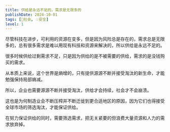 ```yaml
---
title: 供给是永远不足的，需求是无限多的
publishDate: 2024-10-01
tags: [👫社会, 💥安全]
level: 1
---
```


尽管科技在进步，可利用的资源在变多，但是因为风险总是存在的，需求总是无限多的，总有很多需求是难以用现有科技和资源来解决的，所以供给是永远不足的。

很多时候供给过剩需求不足，只是因为供给的是不被需要的供给，需求的是没钱购买的需求。

从本质上来说，这个世界是熵增的，只有提供源源不断并接受淘汰的新生命，才能勉强保持局部熵减。

所以，企业也需要源源不断并接受淘汰，供给才会持续，社会才不会崩溃。

这也是为何制造业会不断压榨并不断迁徙到更合适地区的原因，因为它们也得接受全球市场的筛选淘汰，才能保证供给。

在努力保证供给的同时，需要筛选需求，把无关紧要的但浪费大量资源和人力的需求放弃掉。
